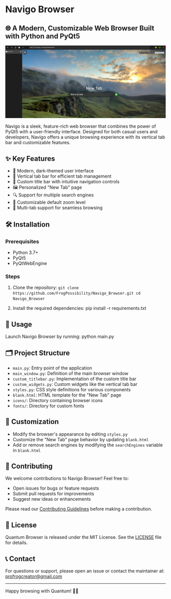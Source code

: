 # Navigo Browser

## 🌐 A Modern, Customizable Web Browser Built with Python and PyQt5

![Navigo Browser Screenshot](screenshot1)

Navigo is a sleek, feature-rich web browser that combines the power of PyQt5 with a user-friendly interface. Designed for both casual users and developers, Navigo offers a unique browsing experience with its vertical tab bar and customizable features.

## ✨ Key Features

- 🎨 Modern, dark-themed user interface
- 📑 Vertical tab bar for efficient tab management
- 🧭 Custom title bar with intuitive navigation controls
- 🖼️ Personalized "New Tab" page
- 🔍 Support for multiple search engines
- 🔧 Customizable default zoom level
- 🚀 Multi-tab support for seamless browsing

## 🛠️ Installation

### Prerequisites
- Python 3.7+
- PyQt5
- PyQtWebEngine

### Steps
1. Clone the repository:
 `git clone https://github.com/FrogPossibility/Navigo_Browser.git cd Navigo_Browser `

2. Install the required dependencies:
pip install -r requirements.txt

## 🚀 Usage

Launch Navigo Browser by running:
python main.py

## 🗂️ Project Structure

- `main.py`: Entry point of the application
- `main_window.py`: Definition of the main browser window
- `custom_titlebar.py`: Implementation of the custom title bar
- `custom_widgets.py`: Custom widgets like the vertical tab bar
- `styles.py`: CSS style definitions for various components
- `blank.html`: HTML template for the "New Tab" page
- `icons/`: Directory containing browser icons
- `fonts/`: Directory for custom fonts

## 🎨 Customization

- Modify the browser's appearance by editing `styles.py`
- Customize the "New Tab" page behavior by updating `blank.html`
- Add or remove search engines by modifying the `searchEngines` variable in `blank.html`

## 🤝 Contributing

We welcome contributions to Navigo Browser! Feel free to:

- Open issues for bugs or feature requests
- Submit pull requests for improvements
- Suggest new ideas or enhancements

Please read our [Contributing Guidelines](CONTRIBUTING.md) before making a contribution.

## 📜 License

Quantum Browser is released under the MIT License. See the [LICENSE](LICENSE) file for details.

## 📞 Contact

For questions or support, please open an issue or contact the maintainer at:
profrogcreator@gmail.com

---

Happy browsing with Quantum! 🚀✨
